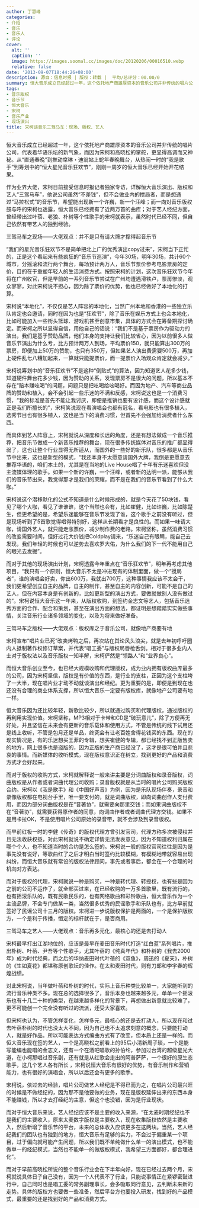 ```yaml
---
author: 丁慧峰
categories:
- 介绍
- 音乐
- 音乐人
- 评论
cover:
  alt: ''
  caption: ''
  image: https://images.soomal.cc/images/doc/20120206/00016510.webp
  relative: false
date: '2013-09-07T18:44:26+08:00'
description: 源自：信息时报 | 版权：转载 |  平均/总评分：00.00/0
summary: 恒大音乐成立已经超过一年，这个依托地产商雄厚资本的音乐公司并非传统的唱片公司，代表着华语乐坛的新气象，而因为宋柯和高晓松的掌舵，更显得高调而又神秘。从“直通春晚”到推动席琳・迪翁站上蛇年春晚舞台，从热闹一时的“我是歌手”到筹划中的“恒大星光音乐狂欢节”，刚刚一周岁的恒大音乐已经开始开花结果……
tags:
- 音乐版权
- 音乐节
- 恒大音乐
- 宋柯
- 音乐产业
- 现场演出
title: 宋柯谈音乐三驾马车：现场、版权、艺人
---
```


恒大音乐成立已经超过一年，这个依托地产商雄厚资本的音乐公司并非传统的唱片公司，代表着华语乐坛的新气象，而因为宋柯和高晓松的掌舵，更显得高调而又神秘。从“直通春晚”到推动席琳・迪翁站上蛇年春晚舞台，从热闹一时的“我是歌手”到筹划中的“恒大星光音乐狂欢节”，刚刚一周岁的恒大音乐已经开始开花结果。

作为业界大佬，宋柯日前接受信息时报记者独家专访，详解恒大音乐演出、版权和艺人“三驾马车”，他说公司虽然“不差钱”，但不会做业内的搅局者，而是想通过“马拉松式”的音乐节，希望能出现新一个许巍，新一个汪峰；而一向对音乐版权鼓与呼的宋柯也透露，恒大音乐已经拥有了近两万首的曲库；对于艺人经纪方面，曾经带出过叶蓓、老狼、朴树等个性歌手的宋柯就表示，虽然时代已经不同，但自己依然有带艺人的独到经验。

三驾马车之现场――大佬观点：并不是只有请大牌才撑得起音乐节 

“我们的星光音乐狂欢节不是简单把北上广的优秀演出copy过来”，宋柯当下正忙的，正是这个看起来有些疯狂的“音乐节巡演”，今年30场，明年30场，共计60个城市，分摇滚和流行两个舞台，每场预计两万人，音乐节票价参考电影票房的定价，目的在于重塑年轻人的生活消费方式。按照宋柯的计划，这次音乐狂欢节今年将在广州收官，但是早前的一系列音乐节尝试在广州均遭遇滑铁卢，票房惨淡，观众寥寥，对此宋柯说不担心，因为除了票价的优势，他也已经做好了本地化的打算。

宋柯说“本地化”，不仅仅是艺人阵容的本地化，当然广州本地和香港的一些独立乐队肯定也会邀请，同时在因为也是“狂欢节”，除了音乐在娱乐方式上也会本地化，比如可能加入一些街头篮球、游戏机甚至创意市集，具体的方式会在筹备期探讨确定。而宋柯之所以显得自信，用他自己的话说：“我们不是基于票房作为驱动力的演出，我们是基于赞助品牌，他们本身的支持让我们比较省心，因为以前很多人做音乐节演出为什么亏，比方预计两万人到场，平均票价150，就只能算出300万的票房，即便加上50万的赞助，也只有350万，但如果艺人演出费需要500万，再加上硬件乱七八糟加起来，一算就只能提票价，而一提票价入场观众肯定就会减少。” 

宋柯说筹划中的“音乐狂欢节”不是这种“倒贴式”的算法，因为知道艺人花多少钱，知道硬件舞台花多少钱，因为赞助的关系，发现票房不是很大的问题，所以基本不存在“赔本赚吆喝”的问题，问题只是把吆喝给吆喝好。而因为地产、汽车等商业品牌的赞助和植入，会不会引起一些乐迷的不满和反感，宋柯说这也是一个消费习惯，“我的标准是首先不能让我讨厌，即便是推销也要有设计感，而这个设计感就正是我们所擅长的”，宋柯笑说现在看演唱会也都有冠名，看电影也有很多植入，选秀节目也有很多植入，这也是当下的消费习惯，但首先不会强加给消费者什么东西。 

而具体到艺人阵容上，宋柯就说从深度和长远的角度，还是有想法做成一个音乐推荐，把音乐节做成一个新音乐推荐的舞台，现在很多传统媒体对音乐的推广都显得弱了，这也让整个行业显得无所适从，而国外的一些好的新乐队，很多都是从音乐节中出来，这也是新型的模式，“我还本身不太愿意请国外大牌，我倒是更愿意去推荐华语的，咱们本土的，尤其是在当地的Live House唱了十年有乐迷喜欢但没主流媒体理的歌手。如果一个新的许巍，一个汪峰，或者新的达明一派，能够从我们的音乐节出来，我觉得那才是我们的荣耀，而不是在我们的音乐节看到了什么大咖。” 

宋柯说这个潜移默化的公式不知道是什么时候形成的，就是今天花了50块钱，看见了哪个大咖，看见了谁谁谁，这个当然也会有，比如崔健，比如许巍，比如陈楚生，但更希望的是，希望乐迷能够在音乐节发现了谁，这个歌手之前没有听过，但是现场听到了5首歌觉得唱得特别好，这样从长期看才是良性的。而如果一味请大咖，请国外艺人，就只能走涨票价，减少制作费的老路。宋柯坚称，虽然消费习惯的改变需要时间，但好过花大价钱把Coldplay请来，“乐迷自己有眼睛，能自己去发现，我们年轻的时候也可以逆势去喜欢罗大佑，为什么我们的下一代不能用自己的眼光去发掘”。 

而对于其他的现场演出计划，宋柯透露今年重点在“音乐狂欢节”，明年再考虑其他项目，“我只有一个原则，恒大音乐不太是冲进现有的体制里面，做一个“搅局者”，谁的演唱会好卖，你出600万，我就出700万，这种事情我应该不太会干，我们更希望创立自主的品牌，自主的制作，甚至自主的内容创新，可能不是自己的艺人，但在内容本身是有创新的，比如更新型的演出方式，要做就做别人没有做过的”。宋柯说恒大音乐这一年来，从版权收购，到签约金志文等艺人，包括音乐选秀方面的合作、配合和策划，甚至在演出方面的想法，都证明是想踏踏实实做些事情，关注音乐行业诸多领域的变化，以及为将来做好准备。 

三驾马车之版权――大佬观点：版权库之于音乐公司，就像地产商要有地 

宋柯宣布“唱片业已死”改卖烤鸭之后，再次站在舆论风头浪尖，就是去年初呼吁圈内人抵制著作权修订草案，并代表“唱工委”与版权局唇枪舌剑。相对于很多业内人士对于版权法以及音乐版权一知半解，宋柯俨然是“领路人”和“业界良心”。 

而恒大音乐创立至今，也已经大规模收购和代理版权，成为业内拥有版权曲库最多的公司，因为宋柯坚信，版权是有价值的东西，是行业的支柱，正因为这个支柱垮了一大半，现在唱片业才动不动就谈演出和经纪。更为重要的是，即便是到现在也还没有合理的商业体系支撑，所以恒大音乐一定要有版权库，就像地产公司要有地一样。 

恒大音乐因为还比较年轻，新歌比较少，所以就通过购买和代理版权，通过版权的再利用实现价值。宋柯坚称，MP3相对于卡带和CD是“破玩意儿”，除了方便再无好处，并且坚信在未来会有更新的音乐载体和使用方式，不管是传统的线下试用还是线上收听，不管是包月还是单品，终究会有让老百姓舍得花钱买的东西。现在的现实情况是，有的乐迷想买王菲的专辑，想买崔健的专辑，都已经找不到正版售卖的地方，网上很多也是盗版的，因为正版的生产商已经没了，这才是很可怕并且悲哀的事情。而新媒体的收听模式，现在版权意识正在树立，找到更好的产品和消费方式才会好起来。 

而对于版权的收购方式，宋柯就解释说一般来讲主要是分词曲版权和录音版权，词曲版权是从作者或者词曲代理公司收购；录音版权就是从当时的唱片公司购买版权合约。宋柯以《我是歌手》和《中国好声音》为例，因为是乐队现场伴奏，录音和录像版权都在电视台手里，唯一要支付的，就是词曲版权，即向词曲创作人支付费用，而因为部分词曲版权是在“音著协”，就需要向那里交钱；而如果词曲版权不在“音著协”，就需要获得原作者的同意，向词曲作者或者词曲代理方交钱。如果不是用卡拉OK，不是使用唱片公司原始的录音带，就不会涉及到录音版权。 

而早前红极一时的李健《传奇》的版权代理方曾引发官司，代理方称多次被侵权并且无法收获权益，对此宋柯就说不确定详情无法发表意见，因为不知道权利归属在哪个个人，也不知道当时的合约是怎么签的。宋柯说一般的版权官司往往是因为是事先没有说好，等歌曲红了之后才明白当时签约比较模糊，有模糊地带就容易出现纠纷，而恒大音乐就有常设的版权法律顾问，事先或者事后，都会在一个合理的时机向对方表达。 

而对于版权的代理，宋柯就说一种是购买，一种是转代理、转授权，也有些是因为之前的公司不运作了，就全部买过来，在已经收购的一万多首歌里，既有流行的，也有摇滚乐队的，既有民歌民乐的，也有网络歌曲和彩铃歌曲，恒大音乐作为一个主流品牌，不会专门做某一类，当然很多优秀的民谣歌手和乐队也有，比方早前就签好了民谣公司十三月的版权。宋柯进一步说版权保护是两面的，一个是保护版权方，一个是利于传播，恒定的标杆就在于，是否商用。 

三驾马车之艺人――大佬观点：音乐再多元化，最核心的还是去打动人 

宋柯最早打出江湖地位的，应该是最早在麦田音乐时代打造“红白蓝”系列唱片，推出朴树、叶蓓、尹吾等个性歌手，尤其叶蓓的《纯真年代》和朴树的《我去2000年》成为时代经典，而之后的华纳麦田时代叶蓓的《双鱼》，周迅的《夏天》，朴树的《生如夏花》都堪称原创歌坛的佳作。在太和麦田时代，则有刀郎和李宇春的辉煌战绩。 

对此宋柯说，当年做叶蓓和朴树的时代，实际上音乐种类比较单一，大家能听到的流行音乐种类不多。现在总的选择很多了，音乐本身也越来越多元，单单一个摇滚乐也有十几二十种的类型，在越来越多样化的背景下，再想做出新意就比较难了，更不可能创一个完全没有听过的流派，还受大家喜欢。 

但宋柯也认为，不管怎样变化，怎样多元，最核心的还是去打动人，所以现在和过去叶蓓朴树的时代也没太大不同，因为自己也不太追求刻意的概念，只要能打动人，就是好作品。所以可能表达方式编曲方式有了改变，但本质上还是一样的。而恒大音乐现在签的艺人，一个是高晓松之前看上的95后小清新周子琰，一个是能写能编也能唱的金志文，还有一个在酒吧唱歌的孙伯纶，参加过台湾的超级星光大道，在小柯那唱过音乐剧，还有就是从红歌会走出的阿普萨萨，一个很好的原生态歌手，这几个艺人各有所长 ，宋柯说恒大音乐有很好的优势，有音乐制作和营销能力，也有很好的演唱会，所以以后还会有更多的歌手。 

宋柯说，依过去的经验，唱片公司做艺人经纪是不得已而为之，在唱片公司最兴旺的时候是不做经纪的，因为那不是他要做的业务，现在是版权延伸出来的东西本身不能赚钱，所以才去打经纪的主意，但这个也没错，因为是行业现状。 

而对于恒大音乐来说，艺人经纪应该不是主要的收入来源，“在太麦时期经纪也不是我们的主要收入，原来太麦数字版权是主要收入，现在收集版权依然是主要收入，然后新增了音乐节的平台，未来的总体收入应该更多在这两块。当然，艺人经纪我们的团队也有独到的地方，恒大音乐有足够的实力，不会过于偏重某一个项目，过于偏向就可能产生问题，所以我们既不单纯做什么单一的演出模式，也不能做单一的经纪模式，当然也不能单一的做版权模式，我希望三方面都好，都合理进化”。 

而对于早前高晓松所说的整个音乐行业会在下半年向好，现在已经过去两个月，宋柯就说具体日子自己没有，因为一个人代表不了行业，只能说事情正在紧锣密鼓进行中，自己同时也是唱工委的常务副理事长，会多吸取同行意见，去判断未来新的走势。具体的版权方也要做一些准备，然后平台方也要投入研发，找到好的产品模式，最重要的还是找到好的产品和消费方式。